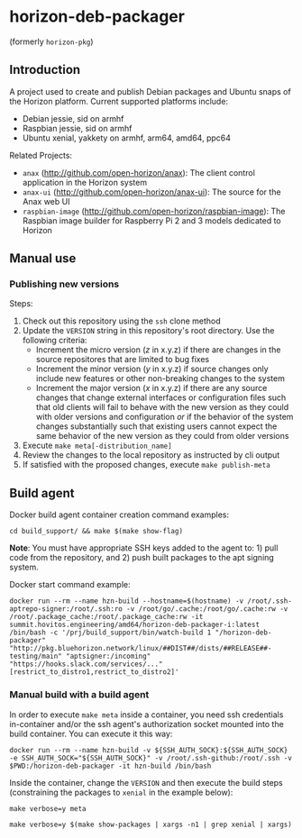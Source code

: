 # horizon-deb-packager

(formerly `horizon-pkg`)

## Introduction

A project used to create and publish Debian packages and Ubuntu snaps of the Horizon platform. Current supported platforms include:

 * Debian jessie, sid on armhf
 * Raspbian jessie, sid on armhf
 * Ubuntu xenial, yakkety on armhf, arm64, amd64, ppc64

Related Projects:

 * `anax` (http://github.com/open-horizon/anax): The client control application in the Horizon system
 * `anax-ui` (http://github.com/open-horizon/anax-ui): The source for the Anax web UI
 * `raspbian-image` (http://github.com/open-horizon/raspbian-image): The Raspbian image builder for Raspberry Pi 2 and 3 models dedicated to Horizon

## Manual use

### Publishing new versions

Steps:

1. Check out this repository using the `ssh` clone method
2. Update the `VERSION` string in this repository's root directory. Use the following criteria:
    * Increment the micro version (*z* in x.y.z) if there are changes in the source repositores that are limited to bug fixes
    * Increment the minor version (*y* in x.y.z) if source changes only include new features or other non-breaking changes to the system
    * Increment the major version (*x* in x.y.z) if there are any source changes  that change external interfaces or configuration files such that old clients will fail to behave with the new version as they could with older versions and configuration *or* if the behavior of the system changes substantially such that existing users cannot expect the same behavior of the new version as they could from older versions
3. Execute `make meta[-distribution_name]`
4. Review the changes to the local repository as instructed by cli output
5. If satisfied with the proposed changes, execute `make publish-meta`



## Build agent

Docker build agent container creation command examples:


    cd build_support/ && make $(make show-flag)

**Note**: You must have appropriate SSH keys added to the agent to: 1) pull code from the repository, and 2) push built packages to the apt signing system.

Docker start command example:

    docker run --rm --name hzn-build --hostname=$(hostname) -v /root/.ssh-aptrepo-signer:/root/.ssh:ro -v /root/go/.cache:/root/go/.cache:rw -v /root/.package_cache:/root/.package_cache:rw -it summit.hovitos.engineering/amd64/horizon-deb-packager-i:latest /bin/bash -c '/prj/build_support/bin/watch-build 1 "/horizon-deb-packager" "http://pkg.bluehorizon.network/linux/##DIST##/dists/##RELEASE##-testing/main" "aptsigner:/incoming" "https://hooks.slack.com/services/..." [restrict_to_distro1,restrict_to_distro2]'

### Manual build with a build agent

In order to execute `make meta` inside a container, you need ssh credentials in-container and/or the ssh agent's authorization socket mounted into the build container. You can execute it this way:

    docker run --rm --name hzn-build -v ${SSH_AUTH_SOCK}:${SSH_AUTH_SOCK} -e SSH_AUTH_SOCK="${SSH_AUTH_SOCK}" -v /root/.ssh-github:/root/.ssh -v $PWD:/horizon-deb-packager -it hzn-build /bin/bash

Inside the container, change the `VERSION` and then execute the build steps (constraining the packages to `xenial` in the example below):

    make verbose=y meta

    make verbose=y $(make show-packages | xargs -n1 | grep xenial | xargs)
